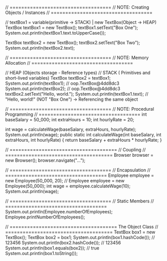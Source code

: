 // ===================================
// NOTE: Creating Objects / Instances
// ===================================

// textBox1 = variable(primitive -> STACK)  | new TextBox(Object -> HEAP)
TextBox textBox1 = new TextBox();
textBox1.setText("Box One");
System.out.println(textBox1.text.toUpperCase());

TextBox textBox2 = new TextBox();
textBox2.setText("Box Two");
System.out.println(textBox2.text);

// ===================================
// NOTE: Memory Allocation
// ===================================

// HEAP (Objects storage - Reference types)
// STACK ( Primitives and short-lived variables)
TextBox textBox2 = textBox1;
System.out.println(textBox1); // oop.TextBox@4dd8dc3
System.out.println(textBox2); // oop.TextBox@4dd8dc3
textBox2.setText("Hello, world.");
System.out.println(textBox1.text); // "Hello, world!" (NOT "Box One") -> Referencing the same object


// ===================================
// NOTE: Procedural Programming
// ===================================
int baseSalary = 50_000;
int extraHours = 10;
int hourlyRate = 20;

int wage = calculateWage(baseSalary, extraHours, hourlyRate);
System.out.println(wage);
public static int calculateWage(int baseSalary, int extraHours, int hourlyRate) {
return baseSalary + extraHours * hourlyRate;
}

// =====================================
// Coupling
// =====================================
Browser browser = new Browser();
browser.navigate("...");


// ===================================
// Encapsulation
// ===================================
Employee employee = new Employee(50_000, 20);
//        Employee employee = new Employee(50_000);
int wage = employee.calculateWage(10);
System.out.println(wage);

// ===================================
// Static Members
// ===================================
System.out.println(Employee.numberOfEmployees);
Employee.printNumberOfEmployees();

// =====================================
The Object Class
// =====================================
TextBox box1 = new TextBox();
TextBox box2 = box1;
System.out.println(box1.hashCode()); // 123456
System.out.println(box2.hashCode()); // 123456
System.out.println(box1.equals(box2)); // true
System.out.println(box1.toString());